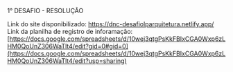 1° DESAFIO - RESOLUÇÃO

Link do site disponibilizado: https://dnc-desafiolparquitetura.netlify.app/
Link da planilha de registro de inforamação: [https://docs.google.com/spreadsheets/d/10wej3qtgPsKkFBIxCGA0Wxp6zLHM0QoUnZ306WaTlt4/edit?gid=0#gid=0](https://docs.google.com/spreadsheets/d/10wej3qtgPsKkFBIxCGA0Wxp6zLHM0QoUnZ306WaTlt4/edit?usp=sharing)
